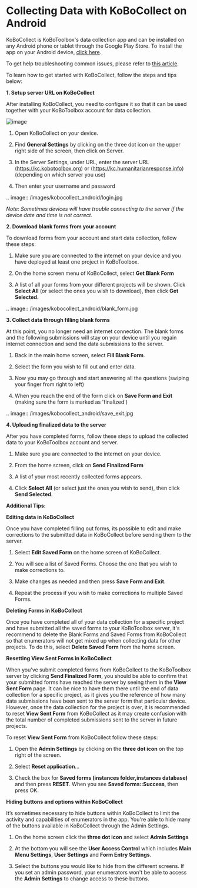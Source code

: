 # Collecting Data with KoBoCollect on Android

KoBoCollect is KoBoToolbox's data collection app and can be installed on any Android phone or tablet through the Google Play Store. To install the app on your Android device, [click here](https://play.google.com/store/apps/details?id=org.koboc.collect.android).

To get help troubleshooting common issues, please refer to [this article](https://support.kobotoolbox.org/en/articles/592367-troubleshooting-kobocollect-android-application).

To learn how to get started with KoBoCollect, follow the steps and tips below:

**1. Setup server URL on KoBoCollect**

After installing KoBoCollect, you need to configure it so that it can be used together with your KoBoToolbox account for data collection.

![image](/images/kobocollect_android/server_url.jpg)

1. Open KoBoCollect on your device.

2. Find **General Settings** by clicking on the three dot icon on the upper right side of the screen, then click on Server.

3. In the Server Settings, under URL, enter the server URL (https://kc.kobotoolbox.org) or (https://kc.humanitarianresponse.info) (depending on which server you use)

4. Then enter your username and password

.. image:: /images/kobocollect_android/login.jpg

*Note: Sometimes devices will have trouble connecting to the server if the device date and time is not correct.*

**2. Download blank forms from your account**

To download forms from your account and start data collection, follow these steps:

1. Make sure you are connected to the internet on your device and you have deployed at least one project in KoBoToolbox.

2. On the home screen menu of KoBoCollect, select **Get Blank Form**

3. A list of all your forms from your different projects will be shown. Click **Select All** (or select the ones you wish to download), then click **Get Selected**.

.. image:: /images/kobocollect_android/blank_form.jpg

**3. Collect data through filling blank forms**

At this point, you no longer need an internet connection. The blank forms and the following submissions will stay on your device until you regain internet connection and send the data submissions to the server. 

1. Back in the main home screen, select **Fill Blank Form**.

2. Select the form you wish to fill out and enter data. 

3. Now you may go through and start answering all the questions (swiping your finger from right to left)

4. When you reach the end of the form click on **Save Form and Exit** (making sure the form is marked as 'finalized')

.. image:: /images/kobocollect_android/save_exit.jpg

**4. Uploading finalized data to the server**

After you have completed forms, follow these steps to upload the collected data to your KoBoToolbox account and server. 

1. Make sure you are connected to the internet on your device.

2. From the home screen, click on **Send Finalized Form**

3. A list of your most recently collected forms appears.

4. Click **Select All** (or select just the ones you wish to send), then click **Send Selected**.

**Additional Tips:**

**Editing data in KoBoCollect**

Once you have completed filling out forms, its possible to edit and make corrections to the submitted data in KoBoCollect before sending them to the server. 

1. Select **Edit Saved Form** on the home screen of KoBoCollect.

2. You will see a list of Saved Forms. Choose the one that you wish to make corrections to.

3. Make changes as needed and then press **Save Form and Exit**. 

4. Repeat the process if you wish to make corrections to multiple Saved Forms. 

**Deleting Forms in KoBoCollect**

Once you have completed all of your data collection for a specific project and have submitted all the saved forms to your KoBoToolbox server, it's recommend to delete the Blank Forms and Saved Forms from KoBoCollect so that enumerators will not get mixed up when collecting data for other projects. To do this, select **Delete Saved Form** from the home screen. 

**Resetting View Sent Forms in KoBoCollect**

When you've submit completed forms from KoBoCollect to the KoBoToolbox server by clicking **Send Finalized Form**, you should be able to confirm that your submitted forms have reached the server by seeing them in the **View Sent Form** page. It can be nice to have them there until the end of data collection for a specific project, as it gives you the reference of how many data submissions have been sent to the server form that particular device. However, once the data collection for the project is over, it is recommended to reset **View Sent Form** from KoBoCollect as it may create confusion with the total number of completed submissions sent to the server in future projects. 

To reset **View Sent Form** from KoBoCollect follow these steps:

1. Open the **Admin Settings** by clicking on the **three dot icon** on the top right of the screen. 

2. Select **Reset application**... 

3. Check the box for **Saved forms (instances folder,instances database)** and then press **RESET**. When you see **Saved forms::Success**, then press OK.

**Hiding buttons and options within KoBoCollect**

It’s sometimes necessary to hide buttons within KoBoCollect to limit the activity and capabilities of enumerators in the app. You're able to hide many of the buttons available in KoBoCollect through the Admin Settings.

1. On the home screen click the **three dot icon** and select **Admin Settings**

2. At the bottom you will see the **User Access Control** which includes **Main Menu Settings**, **User Settings** and **Form Entry Settings**.

3. Select the buttons you would like to hide from the different screens. If you set an admin password, your enumerators won't be able to access the **Admin Settings** to change access to these buttons.
